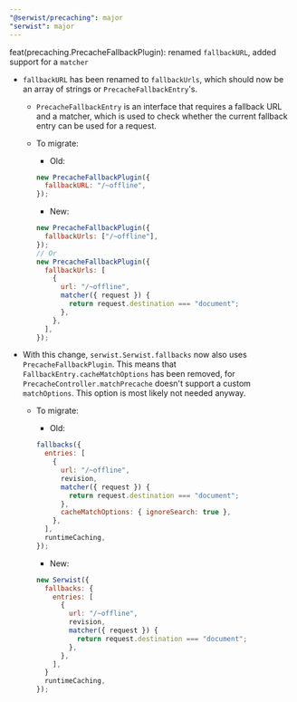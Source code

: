 ```yaml
---
"@serwist/precaching": major
"serwist": major
---
```


feat(precaching.PrecacheFallbackPlugin): renamed `fallbackURL`, added support for a `matcher`

- `fallbackURL` has been renamed to `fallbackUrls`, which should now be an array of strings or `PrecacheFallbackEntry`'s.

  - `PrecacheFallbackEntry` is an interface that requires a fallback URL and a matcher, which is used to check whether the current fallback entry can be used for a request.

  - To migrate:

    - Old:

    ```js
    new PrecacheFallbackPlugin({
      fallbackURL: "/~offline",
    });
    ```

    - New:

    ```js
    new PrecacheFallbackPlugin({
      fallbackUrls: ["/~offline"],
    });
    // Or
    new PrecacheFallbackPlugin({
      fallbackUrls: [
        {
          url: "/~offline",
          matcher({ request }) {
            return request.destination === "document";
          },
        },
      ],
    });
    ```

- With this change, `serwist.Serwist.fallbacks` now also uses `PrecacheFallbackPlugin`. This means that `FallbackEntry.cacheMatchOptions` has been removed, for `PrecacheController.matchPrecache` doesn't support a custom `matchOptions`. This option is most likely not needed anyway.

  - To migrate:

    - Old:

    ```js
    fallbacks({
      entries: [
        {
          url: "/~offline",
          revision,
          matcher({ request }) {
            return request.destination === "document";
          },
          cacheMatchOptions: { ignoreSearch: true },
        },
      ],
      runtimeCaching,
    });
    ```

    - New:

    ```js
    new Serwist({
      fallbacks: {
        entries: [
          {
            url: "/~offline",
            revision,
            matcher({ request }) {
              return request.destination === "document";
            },
          },
        ],
      }
      runtimeCaching,
    });
    ```
